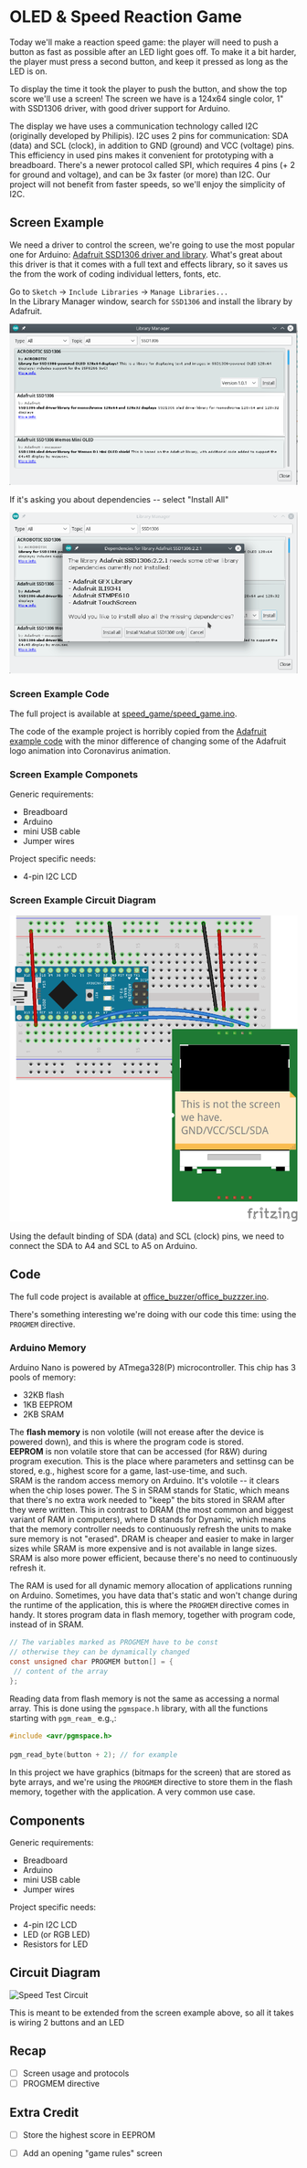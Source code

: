 # OLED & Speed Reaction Game
Today we'll make a reaction speed game: the player will need to push a button as fast as possible after an LED light goes off. To make it a bit harder, the player must press a second button, and keep it pressed as long as the LED is on.

To display the time it took the player to push the button, and show the top score we'll use a screen! The screen we have is a 124x64 single color, 1" with SSD1306 driver, with good driver support for Arduino.

The display we have uses a communication technology called I2C (originally developed by Philipis). I2C uses 2 pins for communication: SDA (data) and SCL (clock), in addition to GND (ground) and VCC (voltage) pins. This efficiency in used pins makes it convenient for prototyping with a breadboard. There's a newer protocol called SPI, which requires 4 pins (+ 2 for ground and voltage), and can be 3x faster (or more) than I2C. Our project will not benefit from faster speeds, so we'll enjoy the simplicity of I2C.


## Screen Example
We need a driver to control the screen, we're going to use the most popular one for Arduino: [Adafruit SSD1306 driver and library](https://github.com/adafruit/Adafruit_SSD1306). What's great about this driver is that it comes with a full text and effects library, so it saves us the from the work of coding individual letters, fonts, etc.

Go to `Sketch` -> `Include Libraries` -> `Manage Libraries...` <br />
In the Library Manager window, search for `SSD1306` and install the library by Adafruit.

![Arduino IDE Library Manager](images/arduino_ide_ssd1306_library.png)

If it's asking you about dependencies -- select "Install All"

![Arduino IDE Library Manager](images/arduino_ide_ssd1306_library_deps.png)

### Screen Example Code
The full project is available at [speed_game/speed_game.ino](speed_game).

The code of the example project is horribly copied from the [Adafruit example code](https://github.com/adafruit/Adafruit_SSD1306/tree/master/examples/ssd1306_128x64_i2c) with the minor difference of changing some of the Adafruit logo animation into Coronavirus animation.


### Screen Example Componets
Generic requirements:
- Breadboard
- Arduino
- mini USB cable
- Jumper wires

Project specific needs:
- 4-pin I2C LCD


### Screen Example Circuit Diagram
![Screen Example Circuit](images/screen_example_circuit.png)

Using the default binding of SDA (data) and SCL (clock) pins, we need to connect the SDA to A4 and SCL to A5 on Arduino.


## Code
The full code  project is available at [office_buzzer/office_buzzzer.ino](office_buzzer).

There's something interesting we're doing with our code this time: using the `PROGMEM` directive. <br />

### Arduino Memory
Arduino Nano is powered by ATmega328(P) microcontroller. This chip has 3 pools of memory:
- 32KB flash
- 1KB EEPROM
- 2KB SRAM

The **flash memory** is non volotile (will not erease after the device is powered down), and this is where the program code is stored.<br />
**EEPROM** is non volatile store that can be accessed (for R&W) during program execution. This is the place where parameters and settinsg can be stored, e.g., highest score for a game, last-use-time, and such.<br />
SRAM is the random access memory on Arduino. It's volotile -- it clears when the chip loses power. The S in SRAM stands for Static, which means that there's no extra work needed to "keep" the bits stored in SRAM after they were written. This in contrast to DRAM (the most common and biggest variant of RAM in computers), where D stands for Dynamic, which means that the memory controller needs to continuously refresh the units to make sure memory is not "erased". DRAM is cheaper and easier to make in larger sizes while SRAM is more expensive and is not available in lange sizes. SRAM is also more power efficient, because there's no need to continuously refresh it.


The RAM is used for all dynamic memory allocation of applications running on Arduino. Sometimes, you have data that's static and won't change during the runtime of the application, this is where the `PROGMEM` directive comes in handy. It stores program data in flash memory, together with program code, instead of in SRAM.

```c
// The variables marked as PROGMEM have to be const
// otherwise they can be dynamically changed
const unsigned char PROGMEM button[] = {
 // content of the array
};
```
Reading data from flash memory is not the same as accessing a normal array. This is done using the `pgmspace.h` library, with all the functions starting with `pgm_ream_` e.g.,:

```c
#include <avr/pgmspace.h>

pgm_read_byte(button + 2); // for example
```

In this project we have graphics (bitmaps for the screen) that are stored as byte arrays, and we're using the `PROGMEM` directive to store them in the flash memory, together with the application. A very common use case.

## Components
Generic requirements:
- Breadboard
- Arduino
- mini USB cable
- Jumper wires

Project specific needs:
- 4-pin I2C LCD
- LED (or RGB LED)
- Resistors for LED

## Circuit Diagram
![Speed Test Circuit](images/speed_test_circuit.png)

This is meant to be extended from the screen example above, so all it takes is wiring 2 buttons and an LED

## Recap
- [ ] Screen usage and protocols
- [ ] PROGMEM directive

## Extra Credit
- [ ] Store the highest score in EEPROM
- [ ] Add an opening "game rules" screen

